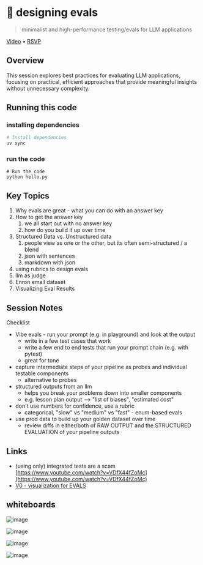 # 🦄 designing evals

> minimalist and high-performance testing/evals for LLM applications

[Video](https://youtu.be/-N6MajRfqYw) • [RSVP](https://lu.ma/j5y6bd3i)

## Overview

This session explores best practices for evaluating LLM applications, focusing on practical, efficient approaches that provide meaningful insights without unnecessary complexity.

## Running this code

### installing dependencies

```bash
# Install dependencies
uv sync
```

### run the code

```
# Run the code
python hello.py
```

## Key Topics

1. Why evals are great - what you can do with an answer key
2. How to get the answer key
    1. we all start out with no answer key
    2. how do you build it up over time
3. Structured Data vs. Unstructured data
    1. people view as one or the other, but its often semi-structured / a blend
    2. json with sentences
    3. markdown with json
4. using rubrics to design evals
5. llm as judge
6. Enron email dataset
7. Visualizing Eval Results

## Session Notes

Checklist

- Vibe evals - run your prompt (e.g. in playground) and look at the output
    - write in a few test cases that work
    - write a few end to end tests that run your prompt chain (e.g. with pytest)
    - great for tone
- capture intermediate steps of your pipeline as probes and individual testable components
    - alternative to probes 
- structured outputs from an llm
    - helps you break your problems down into smaller components
    - e.g. lesson plan output --> "list of biases", "estimated cost"
- don't use numbers for confidence, use a rubric
    - categorical, "slow" vs "medium" vs "fast" - enum-based evals
- use prod data to build up your golden dataset over time
    - review diffs in either/both of RAW OUTPUT and the STRUCTURED EVALUATION of your pipeline outputs


## Links

- (using only) integrated tests are a scam [https://www.youtube.com/watch?v=VDfX44fZoMc](https://www.youtube.com/watch?v=VDfX44fZoMc)
- [V0 - visualization for EVALS](https://v0.dev/chat/4uFXuYz2TEn)

## whiteboards

![image](https://github.com/user-attachments/assets/76c48baf-a4d5-4607-9a67-88ea27687d27)

![image](https://github.com/user-attachments/assets/a3eb3a6f-da46-47b8-a721-de0d551e57c7)

![image](https://github.com/user-attachments/assets/fb54a84e-a185-4325-aa02-00167db70317)

![image](https://github.com/user-attachments/assets/135d9f07-f195-4d79-95d6-6abf501d11ac)

